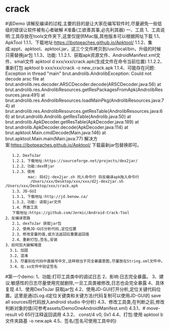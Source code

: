 # crack
#该Demo 讲解反编译的过程,主要的目的是让大家在编写软件时,尽量避免一些低级的错误让软件被有心者破解
#准备(工欲善其事,必先利其器)
  一、工具
    1、工具说明:工具存放在tools文件夹下,这里仅提供Mac版,其他版本可以根据网址下载
       1.1、ApkTool
       1.1.1、下载地址:https://ibotpeaches.github.io/Apktool/
       1.1.2、集成:appt、apktool、apktool.jar，这三个文件拷贝到/usr/local/bin，升级的时候只需替换jar包
       1.1.3、功能:
              1.1.2.1、获取apk资源文件、AndroidManifest.xml文件、smali文件
                       apktool d xxx/xxx/crack.apk(生成文件在命令当前位置)
              1.1.2.2、 重新打包
                        apktool b xxx/xxx/crack -o new_crack.apk
       1.1.4、可能存在问题:
               Exception in thread "main" brut.androlib.AndrolibException: Could not decode arsc file
                                      	at brut.androlib.res.decoder.ARSCDecoder.decode(ARSCDecoder.java:56)
                                      	at brut.androlib.res.AndrolibResources.getResPackagesFromApk(AndrolibResources.java:491)
                                      	at brut.androlib.res.AndrolibResources.loadMainPkg(AndrolibResources.java:74)
                                      	at brut.androlib.res.AndrolibResources.getResTable(AndrolibResources.java:66)
                                      	at brut.androlib.Androlib.getResTable(Androlib.java:50)
                                      	at brut.androlib.ApkDecoder.getResTable(ApkDecoder.java:189)
                                      	at brut.androlib.ApkDecoder.decode(ApkDecoder.java:114)
                                      	at brut.apktool.Main.cmdDecode(Main.java:146)
                                      	at brut.apktool.Main.main(Main.java:77)
                                      	解决方案:https://ibotpeaches.github.io/Apktool/ 下载最新jar包替换即可。

       1.2、DexToJar
       1.2.1、下载地址:https://sourceforge.net/projects/dex2jar/
       1.2.2、功能:dex转jar
       1.2.3、使用
              mac: 将d2j-dex2jar.sh 托人命令行 将反编译apk拖入命令行
               /Users/xxx/Desktop/xxx/xxx/d2j-dex2jar.sh /Users/xxx/Desktop/xxx/crack.apk
       1.3、JD-GUI
       1.3.1、下载地址:http://jd.benow.ca/
       1.3.2、功能: 读取jar文件
       1.4、界面工具
       下载地址:https://github.com/Jermic/Android-Crack-Tool
    2、反编译思路
       2.1、dexToJar 获取jar包
       2.2、使用JD-GUI分析代码,定位位置
       2.3、修改变量的值,或方法返回后重置返回值
       2.4、重新打包,签名,安装
    3、如何加大破解难度
      3.1、加固
      3.2、混淆
      3.3、尽量别在代码中直接写中文,这样相当于完全暴露意图,尽量放在String.xml文件中。
      3.4、在.so文件中验证签名


#第一个demo:
     1、功能:打印工具类中的调试日志
     2、影响:日志完全暴露。
     3、建议:敏感性的日志尽量使用完就删除,一旦工具类被修改,日志也会完全暴露
     4、具体复现
        4.1、使用DexToJar 获取jar包
        4.2、使用JD-GUI打开分析,定位关键代码位置。这里是通过Log.d定位关键类和关键方法(代码复制可以使用JD-GUI的 save all sources将代码放入android studio 中分析)
        4.3、修改工具类,在判断之前,修改判断对象的值(可参考assets/DemoOneAndroidManifest.xml)
             4.3.1、# move-result v0  65行注释返回调用
             4.3.2、 const/4 v0, 0x1
        4.4、打包:使用 apktool b 文件夹路基 -o new.apk
        4.5、签名(签名可使用工具中的)

